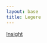 ```yaml
---
layout: base
title: Legere
---
```


<div id='page-loader'>
  <div class='loader-inner square-spin cf'>
    <div></div>
  </div>
</div>

<div id='welcome-container'>
	<div id='welcome'><a data-sr='wait 0.3s, enter bottom, hustle 100px' href='/pags/slider-test'>Insight</a></div>
</section>
